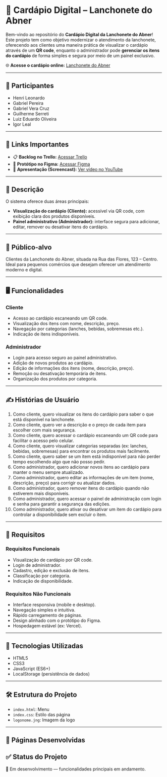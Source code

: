 # 📱 Cardápio Digital – Lanchonete do Abner

Bem-vindo ao repositório do **Cardápio Digital da Lanchonete do Abner**!  
Este projeto tem como objetivo modernizar o atendimento da lanchonete, oferecendo aos clientes uma maneira prática de visualizar o cardápio através de um **QR code**, enquanto o administrador pode **gerenciar os itens do cardápio** de forma simples e segura por meio de um painel exclusivo.

🌐 **Acesse o cardápio online:** [Lanchonete do Abner](https://projeto-menu-xi.vercel.app/)

---

## 👥 Participantes

- Henri Leonardo  
- Gabriel Pereira
- Gabriel Vera Cruz  
- Guilherme Serreti  
- Luiz Eduardo Oliveira  
- Igor Leal

---

## 📌 Links Importantes

- 📋 **Backlog no Trello:** [Acessar Trello](https://trello.com/invite/b/6807e89191cba0906afc21f5/ATTI8e254b05ecb2bb91307443cad7dcc508D2C13218/projeto-aps)  
- 🎨 **Protótipo no Figma:** [Acessar Figma](https://www.figma.com/design/fqoD4zycqm822DsThk4hmY/Lanchonete-Abner?node-id=0-1&p=f&t=QAm4ceR15xu9nmwI-0)  
- 🎥 **Apresentação (Screencast):** [Ver vídeo no YouTube](link)

---

## 📖 Descrição

O sistema oferece duas áreas principais:

- **Visualização do cardápio (Cliente):** acessível via QR code, com exibição clara dos produtos disponíveis.
- **Painel administrativo (Administrador):** interface segura para adicionar, editar, remover ou desativar itens do cardápio.

---

## 🎯 Público-alvo

Clientes da Lanchonete do Abner, situada na Rua das Flores, 123 – Centro.  
Ideal para pequenos comércios que desejam oferecer um atendimento moderno e digital.

---

## 🖥 Funcionalidades

### Cliente
- Acesso ao cardápio escaneando um QR code.
- Visualização dos itens com nome, descrição, preço.
- Navegação por categorias (lanches, bebidas, sobremesas etc.).
- Indicação de itens indisponíveis.

### Administrador
- Login para acesso seguro ao painel administrativo.
- Adição de novos produtos ao cardápio.
- Edição de informações dos itens (nome, descrição, preço).
- Remoção ou desativação temporária de itens.
- Organização dos produtos por categoria.

---

## ✍ Histórias de Usuário

1. Como cliente, quero visualizar os itens do cardápio para saber o que está disponível na lanchonete.  
2. Como cliente, quero ver a descrição e o preço de cada item para escolher com mais segurança.  
3. Como cliente, quero acessar o cardápio escaneando um QR code para facilitar o acesso pelo celular.  
4. Como cliente, quero visualizar categorias separadas (ex: lanches, bebidas, sobremesas) para encontrar os produtos mais facilmente.  
5. Como cliente, quero saber se um item está indisponível para não perder tempo escolhendo algo que não posso pedir.  
6. Como administrador, quero adicionar novos itens ao cardápio para manter o menu sempre atualizado.  
7. Como administrador, quero editar as informações de um item (nome, descrição, preço) para corrigir ou atualizar dados.  
8. Como administrador, quero remover itens do cardápio quando não estiverem mais disponíveis.  
9. Como administrador, quero acessar o painel de administração com login e senha para garantir a segurança das edições.  
10. Como administrador, quero ativar ou desativar um item do cardápio para controlar a disponibilidade sem excluir o item.

---

## 📝 Requisitos

### Requisitos Funcionais
- Visualização de cardápio por QR code.  
- Login de administrador.  
- Cadastro, edição e exclusão de itens.
- Classificação por categoria.  
- Indicação de disponibilidade.

### Requisitos Não Funcionais
- Interface responsiva (mobile e desktop).  
- Navegação simples e intuitiva.  
- Rápido carregamento de páginas.  
- Design alinhado com o protótipo do Figma.  
- Hospedagem estável (ex: Vercel).

---

## 🚀 Tecnologias Utilizadas

- HTML5  
- CSS3  
- JavaScript (ES6+)  
- LocalStorage (persistência de dados)

---

## 🛠 Estrutura do Projeto

- `index.html`: Menu  
- `index.css`: Estilo das página
- `logonome.jng`: Imagem da logo

---

## 📸 Páginas Desenvolvidas

## ✅ Status do Projeto

📌 Em desenvolvimento — funcionalidades principais em andamento.

